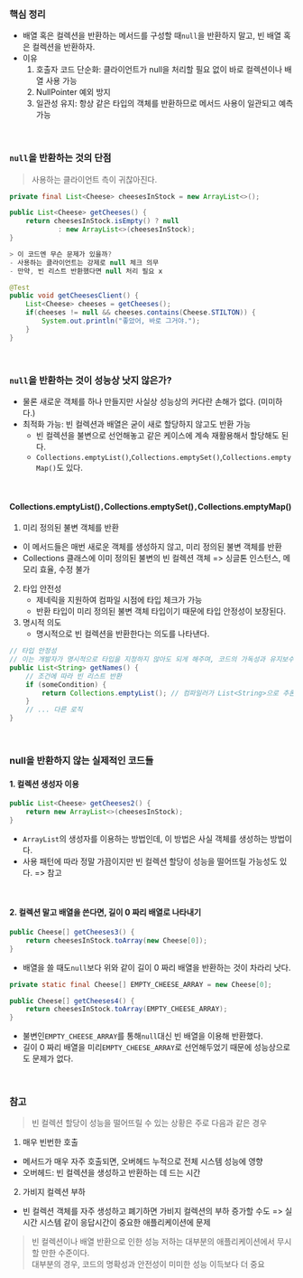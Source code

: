 ### 핵심 정리
- 배열 혹은 컬렉션을 반환하는 메서드를 구성할 때`null`을 반환하지 말고, 빈 배열 혹은 컬렉션을 반환하자.
- 이유
  1. 호출자 코드 단순화: 클라이언트가 null을 처리할 필요 없이 바로 컬렉션이나 배열 사용 가능
  2. NullPointer 예외 방지  
  3. 일관성 유지: 항상 같은 타입의 객체를 반환하므로 메서드 사용이 일관되고 예측가능


<br/>

### `null`을 반환하는 것의 단점
> 사용하는 클라이언트 측이 귀찮아진다.
```java
private final List<Cheese> cheesesInStock = new ArrayList<>();

public List<Cheese> getCheeses() {
    return cheesesInStock.isEmpty() ? null
            : new ArrayList<>(cheesesInStock);
}

> 이 코드엔 무슨 문제가 있을까?
- 사용하는 클라이언트는 강제로 null 체크 의무
- 만약, 빈 리스트 반환했다면 null 처리 필요 x

@Test
public void getCheesesClient() {
    List<Cheese> cheeses = getCheeses();
    if(cheeses != null && cheeses.contains(Cheese.STILTON)) {
        System.out.println("좋았어, 바로 그거야.");
    }
}

```
<br/>

### `null`을 반환하는 것이 성능상 낫지 않은가?
- 물론 새로운 객체를 하나 만들지만 사실상 성능상의 커다란 손해가 없다. (미미하다.)
- 최적화 가능: 빈 컬렉션과 배열은 굳이 새로 할당하지 않고도 반환 가능
    - 빈 컬렉션을 불변으로 선언해놓고 같은 케이스에 계속 재활용해서 할당해도 된다.
    - `Collections.emptyList()`,`Collections.emptySet()`,`Collections.emptyMap()`도 있다.

<br/>

#### Collections.emptyList()`,`Collections.emptySet()`,`Collections.emptyMap()
1. 미리 정의된 불변 객체를 반환
  - 이 메서드들은 매번 새로운 객체를 생성하지 않고, 미리 정의된 불변 객체를 반환
  - Collections 클래스에 이미 정의된 불변의 빈 컬렉션 객체
    => 싱글톤 인스턴스, 메모리 효율, 수정 불가

2. 타입 안전성
    - 제네릭을 지원하여 컴파일 시점에 타입 체크가 가능
    - 반환 타입이 미리 정의된 불변 객체 타입이기 때문에 타입 안정성이 보장된다.
3. 명시적 의도
    - 명시적으로 빈 컬렉션을 반환한다는 의도를 나타낸다.

```java
// 타입 안정성
// 이는 개발자가 명시적으로 타입을 지정하지 않아도 되게 해주며, 코드의 가독성과 유지보수성을 향상
public List<String> getNames() {
    // 조건에 따라 빈 리스트 반환
    if (someCondition) {
        return Collections.emptyList(); // 컴파일러가 List<String>으로 추론
    }
    // ... 다른 로직
}

```


<br/>

### null을 반환하지 않는 실제적인 코드들

#### 1. 컬렉션 생성자 이용
```java
public List<Cheese> getCheeses2() {
    return new ArrayList<>(cheesesInStock);
}
```
- `ArrayList`의 생성자를 이용하는 방법인데, 이 방법은 사실 객체를 생성하는 방법이다.
- 사용 패턴에 따라 정말 가끔이지만 빈 컬렉션 할당이 성능을 떨어뜨릴 가능성도 있다. => 참고

<br/>

#### 2. 컬렉션 말고 배열을 쓴다면, 길이 0 짜리 배열로 나타내기

```java
public Cheese[] getCheeses3() {
    return cheesesInStock.toArray(new Cheese[0]);
}
```
- 배열을 쓸 때도`null`보다 위와 같이 길이 0 짜리 배열을 반환하는 것이 차라리 낫다.

```java
private static final Cheese[] EMPTY_CHEESE_ARRAY = new Cheese[0];

public Cheese[] getCheeses4() {
    return cheesesInStock.toArray(EMPTY_CHEESE_ARRAY);
}
```
- 불변인`EMPTY_CHEESE_ARRAY`를 통해`null`대신 빈 배열을 이용해 반환했다.
- 길이 0 짜리 배열을 미리`EMPTY_CHEESE_ARRAY`로 선언해두었기 때문에 성능상으로도 문제가 없다.

<br/>

### 참고
> 빈 컬렉션 할당이 성능을 떨어뜨릴 수 있는 상황은 주로 다음과 같은 경우

1. 매우 빈번한 호출
- 메서드가 매우 자주 호출되면, 오버헤드 누적으로 전체 시스템 성능에 영향
- 오버헤드: 빈 컬렉션을 생성하고 반환하는 데 드는 시간

2. 가비지 컬렉션 부하
- 빈 컬렉션 객체를 자주 생성하고 폐기하면 가비지 컬렉션의 부하 증가할 수도 => 실시간 시스템 같이 응답시간이 중요한 애플리케이션에 문제

> 빈 컬렉션이나 배열 반환으로 인한 성능 저하는 대부분의 애플리케이션에서 무시할 만한 수준이다.
> <br/>
> 대부분의 경우, 코드의 명확성과 안전성이 미미한 성능 이득보다 더 중요
